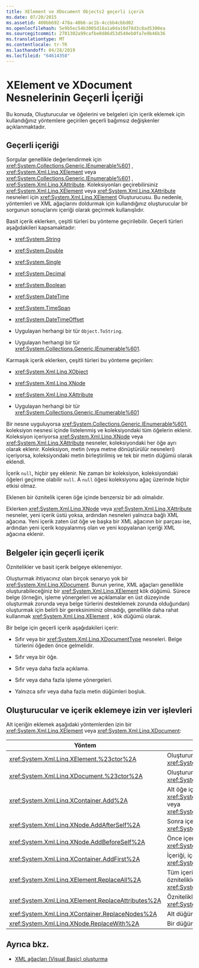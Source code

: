 ```yaml
---
title: XElement ve XDocument Objects2 geçerli içerik
ms.date: 07/20/2015
ms.assetid: 400bb692-478a-40b6-ac1b-4ccbb4cbbd02
ms.openlocfilehash: 5e9b5ec54b3005d18a1a0da10d78d3c8ad5300ea
ms.sourcegitcommit: 2701302a99cafbe0d86d53d540eb0fa7e9b46b36
ms.translationtype: MT
ms.contentlocale: tr-TR
ms.lasthandoff: 04/28/2019
ms.locfileid: "64614358"
---
```

# <a name="valid-content-of-xelement-and-xdocument-objects"></a>XElement ve XDocument Nesnelerinin Geçerli İçeriği
Bu konuda, Oluşturucular ve öğelerini ve belgeleri için içerik eklemek için kullandığınız yöntemlere geçirilen geçerli bağımsız değişkenler açıklanmaktadır.  
  
## <a name="valid-content"></a>Geçerli içeriği  
 Sorgular genellikle değerlendirmek için <xref:System.Collections.Generic.IEnumerable%601> , <xref:System.Xml.Linq.XElement> veya <xref:System.Collections.Generic.IEnumerable%601> , <xref:System.Xml.Linq.XAttribute>. Koleksiyonları geçirebilirsiniz <xref:System.Xml.Linq.XElement> veya <xref:System.Xml.Linq.XAttribute> nesneleri için <xref:System.Xml.Linq.XElement> Oluşturucusu. Bu nedenle, yöntemleri ve XML ağaçlarını doldurmak için kullandığınız oluşturucular bir sorgunun sonuçlarını içeriği olarak geçirmek kullanışlıdır.  
  
 Basit içerik eklerken, çeşitli türleri bu yönteme geçirilebilir. Geçerli türleri aşağıdakileri kapsamaktadır:  
  
- <xref:System.String>  
  
- <xref:System.Double>  
  
- <xref:System.Single>  
  
- <xref:System.Decimal>  
  
- <xref:System.Boolean>  
  
- <xref:System.DateTime>  
  
- <xref:System.TimeSpan>  
  
- <xref:System.DateTimeOffset>  
  
- Uygulayan herhangi bir tür `Object.ToString`.  
  
- Uygulayan herhangi bir tür <xref:System.Collections.Generic.IEnumerable%601>.  
  
 Karmaşık içerik eklerken, çeşitli türleri bu yönteme geçirilen:  
  
- <xref:System.Xml.Linq.XObject>  
  
- <xref:System.Xml.Linq.XNode>  
  
- <xref:System.Xml.Linq.XAttribute>  
  
- Uygulayan herhangi bir tür <xref:System.Collections.Generic.IEnumerable%601>  
  
 Bir nesne uyguluyorsa <xref:System.Collections.Generic.IEnumerable%601>, koleksiyon nesnesi içinde listelenmiş ve koleksiyondaki tüm öğelerin eklenir. Koleksiyon içeriyorsa <xref:System.Xml.Linq.XNode> veya <xref:System.Xml.Linq.XAttribute> nesneler, koleksiyondaki her öğe ayrı olarak eklenir. Koleksiyon, metin (veya metne dönüştürülür nesneleri) içeriyorsa, koleksiyondaki metin birleştirilmiş ve tek bir metin düğümü olarak eklendi.  
  
 İçerik `null`, hiçbir şey eklenir. Ne zaman bir koleksiyon, koleksiyondaki öğeleri geçirme olabilir `null`. A `null` öğesi koleksiyonu ağaç üzerinde hiçbir etkisi olmaz.  
  
 Eklenen bir öznitelik içeren öğe içinde benzersiz bir adı olmalıdır.  
  
 Eklerken <xref:System.Xml.Linq.XNode> veya <xref:System.Xml.Linq.XAttribute> nesneler, yeni içerik üstü yoksa, ardından nesneleri yalnızca bağlı XML ağacına. Yeni içerik zaten üst öğe ve başka bir XML ağacının bir parçası ise, ardından yeni içerik kopyalanmış olan ve yeni kopyalanan içeriği XML ağacına eklenir.  
  
## <a name="valid-content-for-documents"></a>Belgeler için geçerli içerik  
 Öznitelikler ve basit içerik belgeye eklenemiyor.  
  
 Oluşturmak ihtiyacınız olan birçok senaryo yok bir <xref:System.Xml.Linq.XDocument>. Bunun yerine, XML ağaçları genellikle oluşturabileceğiniz bir <xref:System.Xml.Linq.XElement> kök düğümü. Sürece belge (örneğin, işleme yönergeleri ve açıklamalar en üst düzeyinde oluşturmak zorunda veya belge türlerini desteklemek zorunda olduğundan) oluşturmak için belirli bir gereksiniminiz olmadığı, genellikle daha rahat kullanmak <xref:System.Xml.Linq.XElement> , kök düğümü olarak.  
  
 Bir belge için geçerli içerik aşağıdakileri içerir:  
  
- Sıfır veya bir <xref:System.Xml.Linq.XDocumentType> nesneleri. Belge türlerini öğeden önce gelmelidir.  
  
- Sıfır veya bir öğe.  
  
- Sıfır veya daha fazla açıklama.  
  
- Sıfır veya daha fazla işleme yönergeleri.  
  
- Yalnızca sıfır veya daha fazla metin düğümleri boşluk.  
  
## <a name="constructors-and-functions-that-allow-adding-content"></a>Oluşturucular ve içerik eklemeye izin ver işlevleri  
 Alt içeriğin eklemek aşağıdaki yöntemlerden izin bir <xref:System.Xml.Linq.XElement> veya <xref:System.Xml.Linq.XDocument>:  
  
|Yöntem|Açıklama|  
|------------|-----------------|  
|<xref:System.Xml.Linq.XElement.%23ctor%2A>|Oluşturur bir <xref:System.Xml.Linq.XElement>.|  
|<xref:System.Xml.Linq.XDocument.%23ctor%2A>|Oluşturur bir <xref:System.Xml.Linq.XDocument>.|  
|<xref:System.Xml.Linq.XContainer.Add%2A>|Alt öğe içeriğini sonuna ekler <xref:System.Xml.Linq.XElement> veya <xref:System.Xml.Linq.XDocument>.|  
|<xref:System.Xml.Linq.XNode.AddAfterSelf%2A>|Sonra içerik ekler <xref:System.Xml.Linq.XNode>.|  
|<xref:System.Xml.Linq.XNode.AddBeforeSelf%2A>|Önce içeriği ekler <xref:System.Xml.Linq.XNode>.|  
|<xref:System.Xml.Linq.XContainer.AddFirst%2A>|İçeriği, içerik alt başında ekler <xref:System.Xml.Linq.XContainer>.|  
|<xref:System.Xml.Linq.XElement.ReplaceAll%2A>|Tüm içeriğini (alt düğümleri ve öznitelikleri) yerini alan bir <xref:System.Xml.Linq.XElement>.|  
|<xref:System.Xml.Linq.XElement.ReplaceAttributes%2A>|Özniteliklerini değiştirir bir <xref:System.Xml.Linq.XElement>.|  
|<xref:System.Xml.Linq.XContainer.ReplaceNodes%2A>|Alt düğüm, yeni içerikle değiştirir.|  
|<xref:System.Xml.Linq.XNode.ReplaceWith%2A>|Bir düğüm, yeni içerikle değiştirir.|  
  
## <a name="see-also"></a>Ayrıca bkz.

- [XML ağaçları (Visual Basic) oluşturma](../../../../visual-basic/programming-guide/concepts/linq/creating-xml-trees.md)
